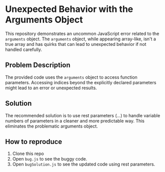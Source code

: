 # Unexpected Behavior with the Arguments Object

This repository demonstrates an uncommon JavaScript error related to the `arguments` object. The `arguments` object, while appearing array-like, isn't a true array and has quirks that can lead to unexpected behavior if not handled carefully.

## Problem Description

The provided code uses the `arguments` object to access function parameters. Accessing indices beyond the explicitly declared parameters might lead to an error or unexpected results. 

## Solution

The recommended solution is to use rest parameters (...) to handle variable numbers of parameters in a cleaner and more predictable way.  This eliminates the problematic arguments object.

## How to reproduce
1. Clone this repo
2. Open `bug.js` to see the buggy code.
3. Open `bugSolution.js` to see the updated code using rest parameters.
